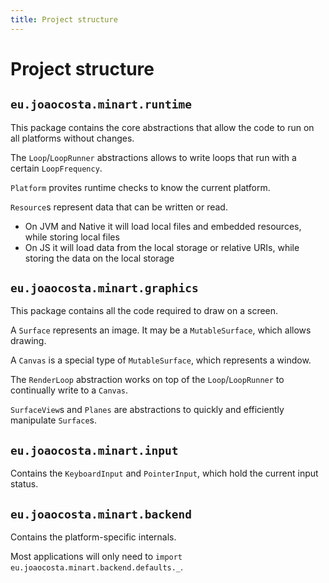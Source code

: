 ```yaml
---
title: Project structure
---
```


# Project structure

## `eu.joaocosta.minart.runtime`

This package contains the core abstractions that allow the code to run on all platforms without changes.

The `Loop`/`LoopRunner` abstractions allows to write loops that run with a certain `LoopFrequency`.

`Platform` provites runtime checks to know the current platform.

`Resource`s represent data that can be written or read.
- On JVM and Native it will load local files and embedded resources, while storing local files
- On JS it will load data from the local storage or relative URIs, while storing the data on the local storage

## `eu.joaocosta.minart.graphics`

This package contains all the code required to draw on a screen.

A `Surface` represents an image. It may be a `MutableSurface`, which allows drawing.

A `Canvas` is a special type of `MutableSurface`, which represents a window.

The `RenderLoop` abstraction works on top of the `Loop`/`LoopRunner` to continually write to a `Canvas`.

`SurfaceView`s and `Planes` are abstractions to quickly and efficiently manipulate `Surface`s.

## `eu.joaocosta.minart.input`

Contains the `KeyboardInput` and `PointerInput`, which hold the current input status.

## `eu.joaocosta.minart.backend`

Contains the platform-specific internals.

Most applications will only need to `import eu.joaocosta.minart.backend.defaults._`.
